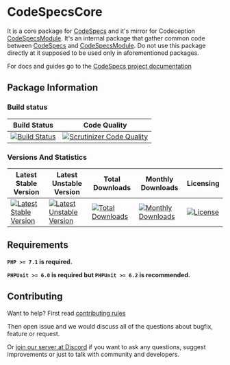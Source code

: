 # CodeSpecsCore

It is a core package for [CodeSpecs](https://github.com/php-kitchen/code-specs) and it's mirror for Codeception [CodeSpecsModule](https://github.com/php-kitchen/code-specs-module).
It's an internal package that gather common code between [CodeSpecs](https://github.com/php-kitchen/code-specs) and [CodeSpecsModule](https://github.com/php-kitchen/code-specs-module). Do not use this package directly at it supposed to be used only in aforementioned packages.

For docs and guides go to the [CodeSpecs project documentation](https://github.com/php-kitchen/code-specs/tree/master/docs)

## Package Information

### Build status

Build Status    | Code Quality
------------ | ------------
[![Build Status](https://travis-ci.org/php-kitchen/code-specs-core.svg?branch=master)](https://travis-ci.org/php-kitchen/code-specs-core) | [![Scrutinizer Code Quality](https://scrutinizer-ci.com/g/php-kitchen/code-specs-core/badges/quality-score.png?b=master)](https://scrutinizer-ci.com/g/php-kitchen/code-specs-core/?branch=master)


### Versions And Statistics

Latest Stable Version |  Latest Unstable Version | Total Downloads | Monthly Downloads | Licensing 
--------------------- |  ----------------------- |  -------------- | ----------------  |--------- 
[![Latest Stable Version](https://poser.pugx.org/php-kitchen/code-specs-core/v/stable)](https://packagist.org/packages/php-kitchen/code-specs-core) | [![Latest Unstable Version](https://poser.pugx.org/php-kitchen/code-specs-core/v/unstable)](https://packagist.org/packages/php-kitchen/code-specs-core) | [![Total Downloads](https://poser.pugx.org/php-kitchen/code-specs-core/downloads)](https://packagist.org/packages/php-kitchen/code-specs-core) | [![Monthly Downloads](https://poser.pugx.org/php-kitchen/code-specs-core/d/monthly)](https://packagist.org/packages/php-kitchen/code-specs-core) | [![License](https://poser.pugx.org/php-kitchen/code-specs-core/license)](https://github.com/php-kitchen/code-specs-core/blob/master/LICENSE)

## Requirements

**`PHP >= 7.1` is required.**

**`PHPUnit >= 6.0` is required but `PHPUnit >= 6.2` is recommended.**

## Contributing

Want to help? 
First read [contributing rules](https://github.com/php-kitchen/code-specs/blob/master/docs/CONTRIBUTING.md)

Then open issue and we would discuss all of the questions about bugfix, feature or request.

Or [join our server at Discord](https://discord.gg/Ez5VZhC) if you want to ask any questions, suggest improvements or just to talk with community and developers. 

